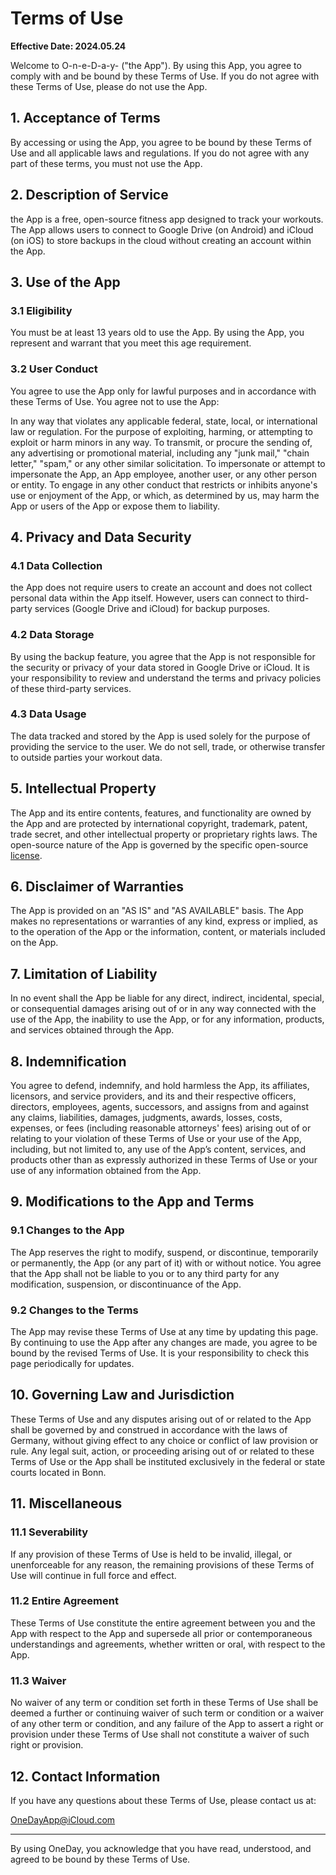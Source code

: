 # Terms of Use

**Effective Date: 2024.05.24**

Welcome to O-n-e-D-a-y- ("the App"). By using this App, you agree to comply with and be bound by these Terms of Use. If you do not agree with these Terms of Use, please do not use the App.

## 1. Acceptance of Terms
By accessing or using the App, you agree to be bound by these Terms of Use and all applicable laws and regulations. If you do not agree with any part of these terms, you must not use the App.

## 2. Description of Service
the App is a free, open-source fitness app designed to track your workouts. The App allows users to connect to Google Drive (on Android) and iCloud (on iOS) to store backups in the cloud without creating an account within the App.

## 3. Use of the App
### 3.1 Eligibility
You must be at least 13 years old to use the App. By using the App, you represent and warrant that you meet this age requirement.

### 3.2 User Conduct
You agree to use the App only for lawful purposes and in accordance with these Terms of Use. You agree not to use the App:

In any way that violates any applicable federal, state, local, or international law or regulation.
For the purpose of exploiting, harming, or attempting to exploit or harm minors in any way.
To transmit, or procure the sending of, any advertising or promotional material, including any "junk mail," "chain letter," "spam," or any other similar solicitation.
To impersonate or attempt to impersonate the App, an App employee, another user, or any other person or entity.
To engage in any other conduct that restricts or inhibits anyone's use or enjoyment of the App, or which, as determined by us, may harm the App or users of the App or expose them to liability.

## 4. Privacy and Data Security
### 4.1 Data Collection
the App does not require users to create an account and does not collect personal data within the App itself. However, users can connect to third-party services (Google Drive and iCloud) for backup purposes.

### 4.2 Data Storage
By using the backup feature, you agree that the App is not responsible for the security or privacy of your data stored in Google Drive or iCloud. It is your responsibility to review and understand the terms and privacy policies of these third-party services.

### 4.3 Data Usage
The data tracked and stored by the App is used solely for the purpose of providing the service to the user. We do not sell, trade, or otherwise transfer to outside parties your workout data.

## 5. Intellectual Property
The App and its entire contents, features, and functionality are owned by the App and are protected by international copyright, trademark, patent, trade secret, and other intellectual property or proprietary rights laws. The open-source nature of the App is governed by the specific open-source [license](https://github.com/Chris20008/O-n-e-D-a-y-/blob/master/LICENSE.md#license-agreement).

## 6. Disclaimer of Warranties
The App is provided on an "AS IS" and "AS AVAILABLE" basis. The App makes no representations or warranties of any kind, express or implied, as to the operation of the App or the information, content, or materials included on the App.

## 7. Limitation of Liability
In no event shall the App be liable for any direct, indirect, incidental, special, or consequential damages arising out of or in any way connected with the use of the App, the inability to use the App, or for any information, products, and services obtained through the App.

## 8. Indemnification
You agree to defend, indemnify, and hold harmless the App, its affiliates, licensors, and service providers, and its and their respective officers, directors, employees, agents, successors, and assigns from and against any claims, liabilities, damages, judgments, awards, losses, costs, expenses, or fees (including reasonable attorneys' fees) arising out of or relating to your violation of these Terms of Use or your use of the App, including, but not limited to, any use of the App’s content, services, and products other than as expressly authorized in these Terms of Use or your use of any information obtained from the App.

## 9. Modifications to the App and Terms
### 9.1 Changes to the App
The App reserves the right to modify, suspend, or discontinue, temporarily or permanently, the App (or any part of it) with or without notice. You agree that the App shall not be liable to you or to any third party for any modification, suspension, or discontinuance of the App.

### 9.2 Changes to the Terms
The App may revise these Terms of Use at any time by updating this page. By continuing to use the App after any changes are made, you agree to be bound by the revised Terms of Use. It is your responsibility to check this page periodically for updates.

## 10. Governing Law and Jurisdiction
These Terms of Use and any disputes arising out of or related to the App shall be governed by and construed in accordance with the laws of Germany, without giving effect to any choice or conflict of law provision or rule. Any legal suit, action, or proceeding arising out of or related to these Terms of Use or the App shall be instituted exclusively in the federal or state courts located in Bonn.

## 11. Miscellaneous
### 11.1 Severability
If any provision of these Terms of Use is held to be invalid, illegal, or unenforceable for any reason, the remaining provisions of these Terms of Use will continue in full force and effect.

### 11.2 Entire Agreement
These Terms of Use constitute the entire agreement between you and the App with respect to the App and supersede all prior or contemporaneous understandings and agreements, whether written or oral, with respect to the App.

### 11.3 Waiver
No waiver of any term or condition set forth in these Terms of Use shall be deemed a further or continuing waiver of such term or condition or a waiver of any other term or condition, and any failure of the App to assert a right or provision under these Terms of Use shall not constitute a waiver of such right or provision.

## 12. Contact Information
If you have any questions about these Terms of Use, please contact us at: 

[OneDayApp@iCloud.com](mailto:OneDayApp@iCloud.com)

---

By using OneDay, you acknowledge that you have read, understood, and agreed to be bound by these Terms of Use.
